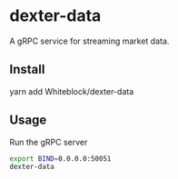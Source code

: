 # dexter-data

A gRPC service for streaming market data. 

## Install

yarn add Whiteblock/dexter-data

## Usage

Run the gRPC server

```sh
export BIND=0.0.0.0:50051
dexter-data
```
